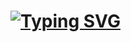 <h1>
<a href="https://git.io/typing-svg"><img src="https://readme-typing-svg.herokuapp.com?font=Fira+Code&size=75&duration=1500&pause=600&color=C20217FF&background=000000EE&center=true&vCenter=true&multiline=true&width=1920&height=384&lines=Hello+!;My+name+is+Ajay+Verma;Welcome+to+my+Github+profile" alt="Typing SVG" /></a>
</h1>


